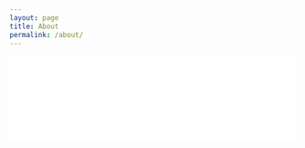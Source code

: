 ```yaml
---
layout: page
title: About
permalink: /about/
---
```



<style>
/* 强制消除所有滚动条 */
#iframe-host {
  overflow: hidden !important;
  width: 100%;
  display: block;
  border: none;
}

/* 穿透式样式重置 */
#iframe-host iframe {
  overflow: hidden !important;
  border: none;
  display: block;
  width: 100%;
  margin: 0 !important;
  padding: 0 !important;
}
</style>

<div id="iframe-host">
  <iframe 
    src="./index.html"
    onload='
      const calcHeight = () => {
        try {
          const body = this.contentWindow.document.body,
                html = this.contentWindow.document.documentElement;
          // 取最大可能高度
          const height = Math.max(
            body.scrollHeight, body.offsetHeight,
            html.clientHeight, html.scrollHeight, html.offsetHeight
          );
          this.style.height = (height + 20) + "px"; // 增加容错余量
        } catch(e) {}
      };
      calcHeight();
      // 动态监听内容变化
      new ResizeObserver(calcHeight).observe(this);
      this.contentWindow.addEventListener("resize", calcHeight);
    '
  ></iframe>
</div>

<script>
// 保险机制：强制隐藏滚动条
document.querySelectorAll('html, body').forEach(el => {
  el.style.overflow = 'hidden';
});
</script>


<!-- # Hi~ 👋
only for template

## 版权声明

博客文章是我原创文章，存档于_posts 文件夹下，版权归我所有，转载请与我联系获得授权许可。

This blog is my original work, archived in the _posts folder, and all rights are reserved. 
Please contact me for authorization before reusing or reposting. -->
